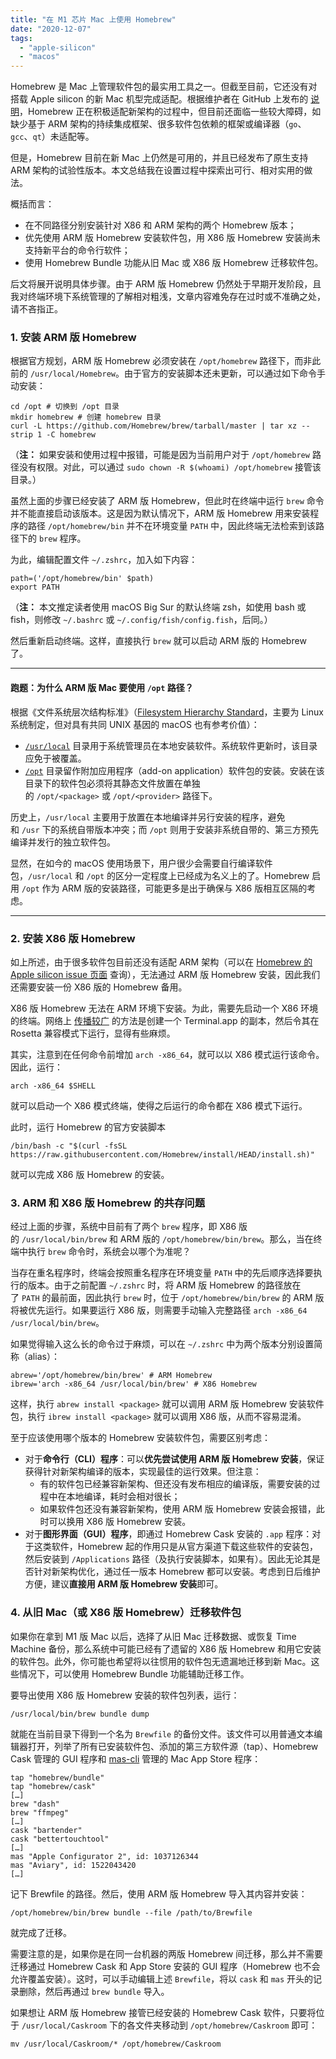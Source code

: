 ```yaml
---
title: "在 M1 芯片 Mac 上使用 Homebrew"
date: "2020-12-07"
tags:
  - "apple-silicon"
  - "macos"
---
```


Homebrew 是 Mac 上管理软件包的最实用工具之一。但截至目前，它还没有对搭载 Apple silicon 的新 Mac 机型完成适配。根据维护者在 GitHub 上发布的 [说明](https://github.com/Homebrew/brew/issues/7857#issue-647960270)，Homebrew 正在积极适配新架构的过程中，但目前还面临一些较大障碍，如缺少基于 ARM 架构的持续集成框架、很多软件包依赖的框架或编译器（`go`、`gcc`、`qt`）未适配等。

但是，Homebrew 目前在新 Mac 上仍然是可用的，并且已经发布了原生支持 ARM 架构的试验性版本。本文总结我在设置过程中探索出可行、相对实用的做法。

概括而言：

- 在不同路径分别安装针对 X86 和 ARM 架构的两个 Homebrew 版本；
- 优先使用 ARM 版 Homebrew 安装软件包，用 X86 版 Homebrew 安装尚未支持新平台的命令行软件；
- 使用 Homebrew Bundle 功能从旧 Mac 或 X86 版 Homebrew 迁移软件包。

后文将展开说明具体步骤。由于 ARM 版 Homebrew 仍然处于早期开发阶段，且我对终端环境下系统管理的了解相对粗浅，文章内容难免存在过时或不准确之处，请不吝指正。

### 1\. 安装 ARM 版 Homebrew

根据官方规划，ARM 版 Homebrew 必须安装在 `/opt/homebrew` 路径下，而非此前的 `/usr/local/Homebrew`。由于官方的安装脚本还未更新，可以通过如下命令手动安装：

```
cd /opt # 切换到 /opt 目录
mkdir homebrew # 创建 homebrew 目录
curl -L https://github.com/Homebrew/brew/tarball/master | tar xz --strip 1 -C homebrew
```

（**注：** 如果安装和使用过程中报错，可能是因为当前用户对于 `/opt/homebrew` 路径没有权限。对此，可以通过 `sudo chown -R $(whoami) /opt/homebrew` 接管该目录。）

虽然上面的步骤已经安装了 ARM 版 Homebrew，但此时在终端中运行 `brew` 命令并不能直接启动该版本。这是因为默认情况下，ARM 版 Homebrew 用来安装程序的路径 `/opt/homebrew/bin` 并不在环境变量 `PATH` 中，因此终端无法检索到该路径下的 `brew` 程序。

为此，编辑配置文件 `~/.zshrc`，加入如下内容：

```
path=('/opt/homebrew/bin' $path)
export PATH
```

（**注：** 本文推定读者使用 macOS Big Sur 的默认终端 zsh，如使用 bash 或 fish，则修改 `~/.bashrc` 或 `~/.config/fish/config.fish`，后同。）

然后重新启动终端。这样，直接执行 `brew` 就可以启动 ARM 版的 Homebrew 了。

* * *

#### 跑题：为什么 ARM 版 Mac 要使用 `/opt` 路径？

根据《文件系统层次结构标准》（[Filesystem Hierarchy Standard](https://refspecs.linuxfoundation.org/FHS_3.0/fhs/index.html)，主要为 Linux 系统制定，但对具有共同 UNIX 基因的 macOS 也有参考价值）：

- [`/usr/local`](https://refspecs.linuxfoundation.org/FHS_3.0/fhs/ch04s09.html) 目录用于系统管理员在本地安装软件。系统软件更新时，该目录应免于被覆盖。
- [`/opt`](https://refspecs.linuxfoundation.org/FHS_3.0/fhs/ch03s13.html) 目录留作附加应用程序（add-on application）软件包的安装。安装在该目录下的软件包必须将其静态文件放置在单独的 `/opt/<package>` 或 `/opt/<provider>` 路径下。

历史上，`/usr/local` 主要用于放置在本地编译并另行安装的程序，避免和 `/usr` 下的系统自带版本冲突；而 `/opt` 则用于安装非系统自带的、第三方预先编译并发行的独立软件包。

显然，在如今的 macOS 使用场景下，用户很少会需要自行编译软件包，`/usr/local` 和 `/opt` 的区分一定程度上已经成为名义上的了。Homebrew 启用 `/opt` 作为 ARM 版的安装路径，可能更多是出于确保与 X86 版相互区隔的考虑。

* * *

### 2\. 安装 X86 版 Homebrew

如上所述，由于很多软件包目前还没有适配 ARM 架构（可以在 [Homebrew 的 Apple silicon issue 页面](https://github.com/Homebrew/brew/issues/7857) 查询），无法通过 ARM 版 Homebrew 安装，因此我们还需要安装一份 X86 版的 Homebrew 备用。

X86 版 Homebrew 无法在 ARM 环境下安装。为此，需要先启动一个 X86 环境的终端。网络上 [传播较广](https://osxdaily.com/2020/11/18/how-run-homebrew-x86-terminal-apple-silicon-mac/) 的方法是创建一个 Terminal.app 的副本，然后令其在 Rosetta 兼容模式下运行，显得有些麻烦。

其实，注意到在任何命令前增加 `arch -x86_64`，就可以以 X86 模式运行该命令。因此，运行：

```
arch -x86_64 $SHELL
```

就可以启动一个 X86 模式终端，使得之后运行的命令都在 X86 模式下运行。

此时，运行 Homebrew 的官方安装脚本

```
/bin/bash -c "$(curl -fsSL https://raw.githubusercontent.com/Homebrew/install/HEAD/install.sh)"
```

就可以完成 X86 版 Homebrew 的安装。

### 3\. ARM 和 X86 版 Homebrew 的共存问题

经过上面的步骤，系统中目前有了两个 `brew` 程序，即 X86 版的 `/usr/local/bin/brew` 和 ARM 版的 `/opt/homebrew/bin/brew`。那么，当在终端中执行 `brew` 命令时，系统会以哪个为准呢？

当存在重名程序时，终端会按照重名程序在环境变量 `PATH` 中的先后顺序选择要执行的版本。由于之前配置 `~/.zshrc` 时，将 ARM 版 Homebrew 的路径放在了 `PATH` 的最前面，因此执行 `brew` 时，位于 `/opt/homebrew/bin/brew` 的 ARM 版将被优先运行。如果要运行 X86 版，则需要手动输入完整路径 `arch -x86_64 /usr/local/bin/brew`。

如果觉得输入这么长的命令过于麻烦，可以在 `~/.zshrc` 中为两个版本分别设置简称（alias）：

```
abrew='/opt/homebrew/bin/brew' # ARM Homebrew
ibrew='arch -x86_64 /usr/local/bin/brew' # X86 Homebrew
```

这样，执行 `abrew install <package>` 就可以调用 ARM 版 Homebrew 安装软件包，执行 `ibrew install <package>` 就可以调用 X86 版，从而不容易混淆。

至于应该使用哪个版本的 Homebrew 安装软件包，需要区别考虑：

- 对于**命令行（CLI）程序**：可以**优先尝试使用 ARM 版 Homebrew 安装**，保证获得针对新架构编译的版本，实现最佳的运行效果。但注意：
    - 有的软件包已经兼容新架构、但还没有发布相应的编译版，需要安装的过程中在本地编译，耗时会相对很长；
    - 如果软件包还没有兼容新架构，使用 ARM 版 Homebrew 安装会报错，此时可以换用 X86 版 Homebrew 安装。
- 对于**图形界面（GUI）程序**，即通过 Homebrew Cask 安装的 `.app` 程序：对于这类软件，Homebrew 起的作用只是从官方渠道下载这些软件的安装包，然后安装到 `/Applications` 路径（及执行安装脚本，如果有）。因此无论其是否针对新架构优化，通过任一版本 Homebrew 都可以安装。考虑到日后维护方便，建议**直接用 ARM 版 Homebrew 安装**即可。

### 4\. 从旧 Mac（或 X86 版 Homebrew）迁移软件包

如果你在拿到 M1 版 Mac 以后，选择了从旧 Mac 迁移数据、或恢复 Time Machine 备份，那么系统中可能已经有了遗留的 X86 版 Homebrew 和用它安装的软件包。此外，你可能也希望将以往惯用的软件包无遗漏地迁移到新 Mac。这些情况下，可以使用 Homebrew Bundle 功能辅助迁移工作。

要导出使用 X86 版 Homebrew 安装的软件包列表，运行：

```
/usr/local/bin/brew bundle dump
```

就能在当前目录下得到一个名为 `Brewfile` 的备份文件。该文件可以用普通文本编辑器打开，列举了所有已安装软件包、添加的第三方软件源（tap）、Homebrew Cask 管理的 GUI 程序和 [mas-cli](https://github.com/mas-cli/mas) 管理的 Mac App Store 程序：

```
tap "homebrew/bundle"
tap "homebrew/cask"
[…]
brew "dash"
brew "ffmpeg"
[…]
cask "bartender"
cask "bettertouchtool"
[…]
mas "Apple Configurator 2", id: 1037126344
mas "Aviary", id: 1522043420
[…]
```

记下 Brewfile 的路径。然后，使用 ARM 版 Homebrew 导入其内容并安装：

```
/opt/homebrew/bin/brew bundle --file /path/to/Brewfile
```

就完成了迁移。

需要注意的是，如果你是在同一台机器的两版 Homebrew 间迁移，那么并不需要迁移通过 Homebrew Cask 和 App Store 安装的 GUI 程序（Homebrew 也不会允许覆盖安装）。这时，可以手动编辑上述 `Brewfile`，将以 `cask` 和 `mas` 开头的记录删除，然后再通过 `brew bundle` 导入。

如果想让 ARM 版 Homebrew 接管已经安装的 Homebrew Cask 软件，只要将位于 `/usr/local/Caskroom` 下的各文件夹移动到 `/opt/homebrew/Caskroom` 即可：

```
mv /usr/local/Caskroom/* /opt/homebrew/Caskroom
```
